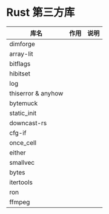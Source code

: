 # Rust 第三方库

|库名|作用|说明|
|--|--|--|
|dimforge|||
|array-lit|||
|bitflags|||
|hibitset|||
|log|||
|thiserror & anyhow|||
|bytemuck|||
|static_init|||
|downcast-rs|||
|cfg-if|||
|once_cell|||
|either|||
|smallvec|||
|bytes|||
|itertools|||
|ron|||
|ffmpeg|||
